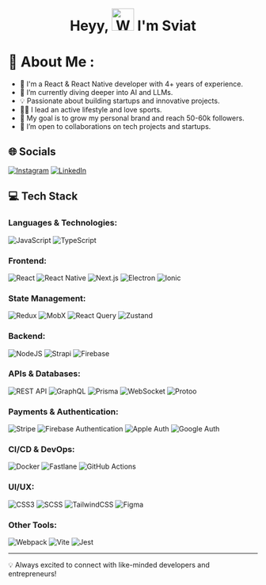 <h1 align="center"> Heyy, <img src="https://raw.githubusercontent.com/nixin72/nixin72/master/wave.gif" 
         alt="Waving hand animated gif"
         height="45"
         width="45" /> I'm Sviat</h1>

# 💫 About Me :
- 🚀 I'm a React & React Native developer with 4+ years of experience.
- 🌱 I’m currently diving deeper into AI and LLMs.
- 💡 Passionate about building startups and innovative projects.
- 🏋️‍♂️ I lead an active lifestyle and love sports.
- 🎯 My goal is to grow my personal brand and reach 50-60k followers.
- 👯 I’m open to collaborations on tech projects and startups.

## 🌐 Socials
[![Instagram](https://img.shields.io/badge/Instagram-E4405F?style=for-the-badge&logo=instagram&logoColor=white)](https://instagram.com/tymonko.s) 
[![LinkedIn](https://img.shields.io/badge/LinkedIn-0077B5?style=for-the-badge&logo=linkedin&logoColor=white)](https://www.linkedin.com/in/sviatoslav-tymonko/)

## 💻 Tech Stack
### Languages & Technologies:
![JavaScript](https://img.shields.io/badge/javascript-%23323330.svg?style=for-the-badge&logo=javascript&logoColor=%23F7DF1E) 
![TypeScript](https://img.shields.io/badge/typescript-%23007ACC.svg?style=for-the-badge&logo=typescript&logoColor=white)

### Frontend:
![React](https://img.shields.io/badge/react-%2320232a.svg?style=for-the-badge&logo=react&logoColor=%2361DAFB) 
![React Native](https://img.shields.io/badge/react%20native-%2361DAFB.svg?style=for-the-badge&logo=react&logoColor=black)
![Next.js](https://img.shields.io/badge/next.js-%23000000.svg?style=for-the-badge&logo=next.js&logoColor=white) 
![Electron](https://img.shields.io/badge/electron-%2347848F.svg?style=for-the-badge&logo=electron&logoColor=white)
![Ionic](https://img.shields.io/badge/ionic-%233880FF.svg?style=for-the-badge&logo=ionic&logoColor=white)

### State Management:
![Redux](https://img.shields.io/badge/redux-%23593d88.svg?style=for-the-badge&logo=redux&logoColor=white) 
![MobX](https://img.shields.io/badge/mobx-%23FF9955.svg?style=for-the-badge&logo=mobx&logoColor=white)
![React Query](https://img.shields.io/badge/react%20query-%23FF4154.svg?style=for-the-badge&logo=reactquery&logoColor=white)
![Zustand](https://img.shields.io/badge/zustand-%23EF8E19.svg?style=for-the-badge&logo=zustand&logoColor=white)

### Backend:
![NodeJS](https://img.shields.io/badge/node.js-6DA55F?style=for-the-badge&logo=node.js&logoColor=white) 
![Strapi](https://img.shields.io/badge/strapi-%236E57E0.svg?style=for-the-badge&logo=strapi&logoColor=white) 
![Firebase](https://img.shields.io/badge/firebase-%23039BE5.svg?style=for-the-badge&logo=firebase)

### APIs & Databases:
![REST API](https://img.shields.io/badge/REST%20API-%23000000.svg?style=for-the-badge&logo=restapi&logoColor=white)
![GraphQL](https://img.shields.io/badge/graphql-%23E10098.svg?style=for-the-badge&logo=graphql&logoColor=white)
![Prisma](https://img.shields.io/badge/prisma-%23000000.svg?style=for-the-badge&logo=prisma&logoColor=white)
![WebSocket](https://img.shields.io/badge/WebSocket-%23FFCD00.svg?style=for-the-badge&logo=websocket&logoColor=black)
![Protoo](https://img.shields.io/badge/Protoo-%23FFCC00.svg?style=for-the-badge)

### Payments & Authentication:
![Stripe](https://img.shields.io/badge/stripe-%23646464.svg?style=for-the-badge&logo=stripe&logoColor=white) 
![Firebase Authentication](https://img.shields.io/badge/firebase%20auth-%23039BE5.svg?style=for-the-badge&logo=firebase) 
![Apple Auth](https://img.shields.io/badge/apple%20auth-%23000000.svg?style=for-the-badge&logo=apple) 
![Google Auth](https://img.shields.io/badge/google%20auth-%23EA4335.svg?style=for-the-badge&logo=google)

### CI/CD & DevOps:
![Docker](https://img.shields.io/badge/docker-%232496ED.svg?style=for-the-badge&logo=docker&logoColor=white)
![Fastlane](https://img.shields.io/badge/fastlane-%23FF2D55.svg?style=for-the-badge&logo=fastlane&logoColor=white)
![GitHub Actions](https://img.shields.io/badge/github%20actions-%232671E5.svg?style=for-the-badge&logo=githubactions&logoColor=white)

### UI/UX:
![CSS3](https://img.shields.io/badge/css3-%231572B6.svg?style=for-the-badge&logo=css3&logoColor=white) 
![SCSS](https://img.shields.io/badge/SCSS-%23C6538C.svg?style=for-the-badge&logo=sass&logoColor=white)
![TailwindCSS](https://img.shields.io/badge/tailwindcss-%2338B2AC.svg?style=for-the-badge&logo=tailwind-css&logoColor=white)
![Figma](https://img.shields.io/badge/figma-%23F24E1E.svg?style=for-the-badge&logo=figma&logoColor=white)

### Other Tools:
![Webpack](https://img.shields.io/badge/webpack-%238DD6F9.svg?style=for-the-badge&logo=webpack&logoColor=black)
![Vite](https://img.shields.io/badge/vite-%23646CFF.svg?style=for-the-badge&logo=vite&logoColor=white)
![Jest](https://img.shields.io/badge/jest-%23C21325.svg?style=for-the-badge&logo=jest&logoColor=white)

---
💡 Always excited to connect with like-minded developers and entrepreneurs!

